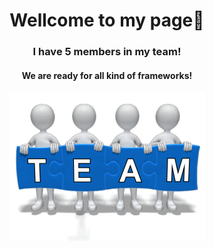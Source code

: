 

<h1 align="center">Wellcome to my page👋</h1>
<h3 align="center">I have 5 members in my team!</h3>
<h4 align="center">We are ready for all kind of frameworks!</h4>

<div align="center">
	<img src="https://github.com/c-spider/c-spider/raw/main/tenor.gif" alt="I'm ready!">
</div>